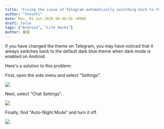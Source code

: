 ```yaml
---
title: 'Fixing the issue of Telegram automatically switching back to the default theme when dark mode is enabled on Android'
author: "SteveYi"
date: Mon, 01 Jun 2020 08:46:56 +0000
draft: false
tags: ["Android", "Life Hacks"]
Author: 蘿蔔
---
```


If you have changed the theme on Telegram, you may have noticed that it always switches back to the default dark blue theme when dark mode is enabled on Android. 

Here's a solution to this problem:

First, open the side menu and select "Settings".

![](https://static-a1.steveyi.net/media/blog/2020060108401587.jpg)

Next, select "Chat Settings".

![](https://static-a1.steveyi.net/media/blog/2020060108403955.jpg)

Finally, find "Auto-Night Mode" and turn it off.

![](https://static-a1.steveyi.net/media/blog/2020060108410457.jpg)
